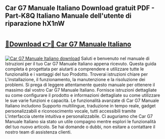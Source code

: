 ## Car G7 Manuale Italiano Download gratuit PDF - Part-K8Q Italiano Manuale dell'utente di riparazione hX1nW

# <h2><a href="http://dffdrre.blite.top/?on=Car+G7+Manuale+Italiano">🔗Download 👉🔴 Car G7 Manuale Italiano</a></h2>

[![Car G7 Manuale Italiano download](https://i.imgur.com/lujVjoI.png)](http://dffdrre.blite.top/?on=Car+G7+Manuale+Italiano)
Saluti e benvenuto nel manuale di Istruzioni per il tuo Car G7 Manuale Italiano appena ricevuto. Questa guida completa è progettata per aiutarti a comprendere e utilizzare tutte le funzionalità e i vantaggi del tuo Prodotto. Troverai istruzioni chiare per L'installazione, il funzionamento, la manutenzione e la risoluzione dei problemi. Si prega di leggere attentamente questo manuale per ottenere il massimo dal vostro Car G7 Manuale Italiano. Fornisce istruzioni dettagliate su come configurare il prodotto e informazioni dettagliate su come utilizzare le sue varie funzioni e capacità. Le funzionalità avanzate di Car G7 Manuale Italiano includono Supporto multilingue, traduzione in tempo reale, gadget personalizzabili e riconoscimento vocale, tutti accessibili tramite L'interfaccia utente intuitiva e personalizzabile. Ci auguriamo che Car G7 Manuale Italiano sia stato un utile compagno mentre esplori le funzionalità del tuo nuovo articolo. Se hai domande o dubbi, non esitare a contattare il nostro team di assistenza clienti.
